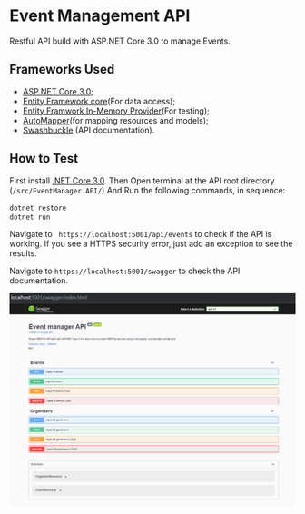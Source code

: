 # Event Management API
  
 Restful API build with ASP.NET Core 3.0 to manage Events.

## Frameworks Used
- [ASP.NET Core 3.0](https://docs.microsoft.com/en-us/aspnet/core/release-notes/aspnetcore-3.0?view=aspnetcore-3.0);
- [Entity Framework core](https://docs.microsoft.com/en-us/ef/core)(For data access);
- [Entity Framwork In-Memory Provider](https://docs.microsoft.com/en-us/ef/core/providers/in-memory/?tabs=dotnet-core-cli)(For testing);
- [AutoMapper](https://automapper.org/)(for mapping resources and models);
- [Swashbuckle](https://github.com/domaindrivendev/Swashbuckle) (API documentation).

## How to Test
First install [.NET Core 3.0](https://docs.microsoft.com/en-us/aspnet/core/release-notes/aspnetcore-3.0?view=aspnetcore-3.0).
Then Open terminal at the API root directory (```/src/EventManager.API/```)
And Run the following commands, in sequence:
```
dotnet restore
dotnet run
```

Navigate to ``` https://localhost:5001/api/events``` to check if the API is working. If you see a HTTPS security error, just add an exception to see the results.

Navigate to ```https://localhost:5001/swagger``` to check the API documentation.


![API Documentation](https://raw.githubusercontent.com/sofonias1/event-manager-api/master/images/swagger.png)
